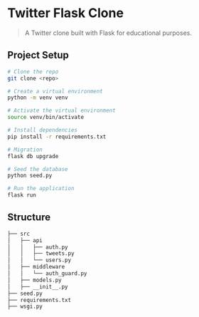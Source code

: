 # Twitter Flask Clone

> A Twitter clone built with Flask for educational purposes.

## Project Setup

```sh
# Clone the repo
git clone <repo>

# Create a virtual environment
python -m venv venv

# Activate the virtual environment
source venv/bin/activate

# Install dependencies
pip install -r requirements.txt

# Migration
flask db upgrade

# Seed the database
python seed.py

# Run the application
flask run
```

## Structure

```sh
├── src
│   ├── api
│   │   ├── auth.py
│   │   ├── tweets.py
│   │   └── users.py
│   ├── middleware
│   │   └── auth_guard.py
│   ├── models.py
│   ├── __init__.py
├── seed.py
├── requirements.txt
├── wsgi.py
```
